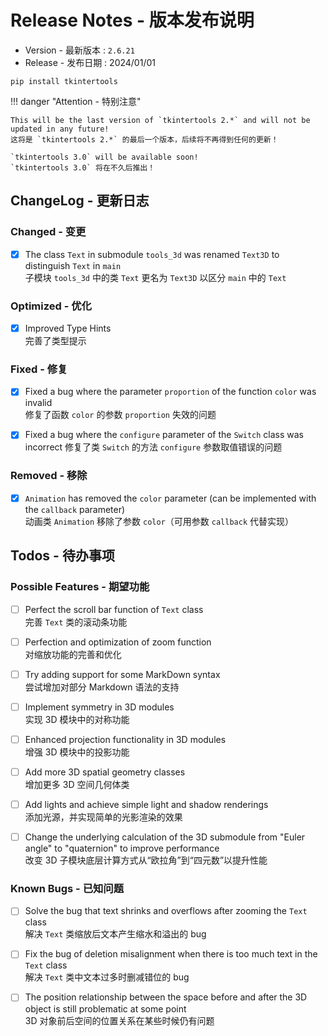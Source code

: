 # Release Notes - 版本发布说明

-   Version - 最新版本 : `2.6.21`
-   Release - 发布日期 : 2024/01/01

```
pip install tkintertools
```

!!! danger "Attention - 特别注意"

    This will be the last version of `tkintertools 2.*` and will not be updated in any future!
    这将是 `tkintertools 2.*` 的最后一个版本，后续将不再得到任何的更新！

    `tkintertools 3.0` will be available soon!
    `tkintertools 3.0` 将在不久后推出！

## ChangeLog - 更新日志

### Changed - 变更

-   [x] The class `Text` in submodule `tools_3d` was renamed `Text3D` to distinguish `Text` in `main`  
        子模块 `tools_3d` 中的类 `Text` 更名为 `Text3D` 以区分 `main` 中的 `Text`

### Optimized - 优化

-   [x] Improved Type Hints  
        完善了类型提示

### Fixed - 修复

-   [x] Fixed a bug where the parameter `proportion` of the function `color` was invalid  
        修复了函数 `color` 的参数 `proportion` 失效的问题

-   [x] Fixed a bug where the `configure` parameter of the `Switch` class was incorrect
        修复了类 `Switch` 的方法 `configure` 参数取值错误的问题

### Removed - 移除

-   [x] `Animation` has removed the `color` parameter (can be implemented with the `callback` parameter)  
        动画类 `Animation` 移除了参数 `color`（可用参数 `callback` 代替实现）

## Todos - 待办事项

### Possible Features - 期望功能

-   [ ] Perfect the scroll bar function of `Text` class  
        完善 `Text` 类的滚动条功能

-   [ ] Perfection and optimization of zoom function  
        对缩放功能的完善和优化

-   [ ] Try adding support for some MarkDown syntax  
        尝试增加对部分 Markdown 语法的支持

-   [ ] Implement symmetry in 3D modules  
        实现 3D 模块中的对称功能

-   [ ] Enhanced projection functionality in 3D modules  
        增强 3D 模块中的投影功能

-   [ ] Add more 3D spatial geometry classes  
        增加更多 3D 空间几何体类

-   [ ] Add lights and achieve simple light and shadow renderings  
        添加光源，并实现简单的光影渲染的效果

-   [ ] Change the underlying calculation of the 3D submodule from "Euler angle" to "quaternion" to improve performance  
        改变 3D 子模块底层计算方式从“欧拉角”到“四元数”以提升性能

### Known Bugs - 已知问题

-   [ ] Solve the bug that text shrinks and overflows after zooming the `Text` class  
        解决 `Text` 类缩放后文本产生缩水和溢出的 bug

-   [ ] Fix the bug of deletion misalignment when there is too much text in the `Text` class  
        解决 `Text` 类中文本过多时删减错位的 bug

-   [ ] The position relationship between the space before and after the 3D object is still problematic at some point  
        3D 对象前后空间的位置关系在某些时候仍有问题

